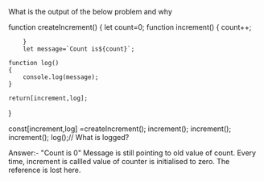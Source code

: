 What is the output of the below problem and why

function createIncrement()
{ let count=0;
function increment()
{
count++;

        }
        let message=`Count is${count}`;

    function log()
    {
        console.log(message);
    }

    return[increment,log];

}

const[increment,log] =createIncrement();
increment();
increment();
increment();
log();// What is logged?

Answer:- "Count is 0"
Message is still pointing to old value of count.
Every time, increment is callled value of counter is initialised to zero.
The reference is lost here.
